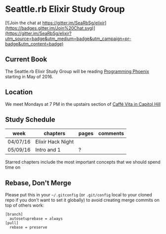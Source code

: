 # Seattle.rb Elixir Study Group
[![Join the chat at https://gitter.im/SeaRbSg/elixir](https://badges.gitter.im/Join%20Chat.svg)](https://gitter.im/SeaRbSg/elixir?utm_source=badge&utm_medium=badge&utm_campaign=pr-badge&utm_content=badge)

## Current Book
The Seattle.rb Elixir Study Group will be reading [Programming Phoenix](https://pragprog.com/book/phoenix/programming-phoenix) starting in May of 2016.

## Location
We meet Mondays at 7 PM in the upstairs section of [Caffé Vita in Capitol Hill](https://www.google.com/maps/place/Caff%C3%A9+Vita/@47.6138651,-122.3212132,17z/data=!3m1!4b1!4m2!3m1!1s0x54906acc4738cf25:0xeff18719160ca666)

## Study Schedule

week | chapters   | pages | comments
-----|------------|-------|---------
04/07/16  | Elixir Hack Night | |
05/09/16  | Intro and 1 | ? |

Starred chapters include the most important concepts that we should spend time on

## Rebase, Don't Merge

Please put this in your `~/.gitconfig` (or `.git/config` local to your
cloned repo if you don't want to set it globally) to avoid creating
merge commits on top of others work:

```
[branch]
  autosetuprebase = always
[pull]
  rebase = preserve
```
